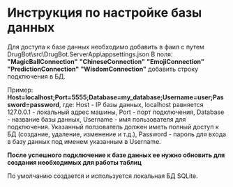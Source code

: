 ﻿# Инструкция по настройке базы данных

Для доступа к базе данных необходимо добавить в фаил с путем
DrugBot\src\DrugBot.ServerApp\appsettings.json
В поля:
<b>"MagicBallConnection"</b>
<b>"ChineseConnection"</b>
<b>"EmojiConnection"</b>
<b>"PredictionConnection"</b>
<b>"WisdomConnection"</b>
добавить строку подключения в БД.

Пример: <b>Host=localhost;Port=5555;Database=my_database;Username=user;Password=password</b>, где:
Host - IP базы данных, localhost равняется 127.0.0.1 - локальный адрес машины,
Port - порт подключения,
Database - название базы данных,
Username - имя пользователя для подключения. Указанный ползователь должен иметь полный доступ
к БД (создание, удаление, изменение и т.д.),
Password - пароль для входа в базу данных под именем указанным в Username.

<b>После успешного подключение к базе данных ее нужно обновить для создания необходимых
для работы таблиц </b>

По умолчанию создается и используется локальная БД SQLite.

